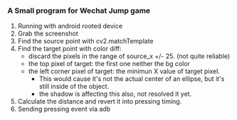 ### A Small program for Wechat Jump game

1. Running with android rooted device
2. Grab the screenshot
3. Find the source point with cv2.matchTemplate
4. Find the target point with color diff:
    - discard the pixels in the range of source_x +/- 25. (not quite reliable)
    - the top pixel of target: the first one neither the bg color
    - the left corner pixel of target: the minimun X value of target pixel. 
        - This would cause it's not the actual center of an ellipse, but it's still inside of the object.
        - the shadow is affecting this also, not resolved it yet.
5. Calculate the distance and revert it into pressing timing.
6. Sending pressing event via adb
